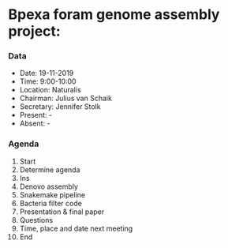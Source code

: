 # Bpexa foram genome assembly project:

### Data
- Date: 19-11-2019
- Time: 9:00-10:00
- Location: Naturalis
- Chairman: Julius van Schaik
- Secretary: Jennifer Stolk
- Present: -
- Absent: -

### Agenda
1. Start
2. Determine agenda
3. Ins
4. Denovo assembly
5. Snakemake pipeline
6. Bacteria filter code
7. Presentation & final paper
8. Questions
9. Time, place and date next meeting
10. End
